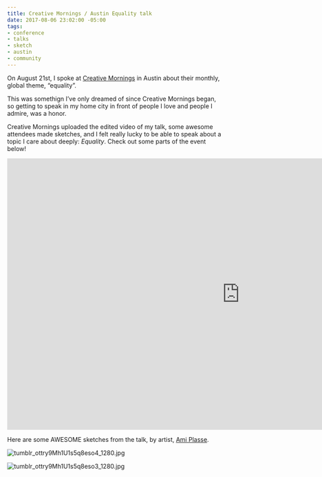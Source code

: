 ```yaml
---
title: Creative Mornings / Austin Equality talk
date: 2017-08-06 23:02:00 -05:00
tags:
- conference
- talks
- sketch
- austin
- community
---
```


On August 21st, I spoke at [Creative Mornings](https://creativemornings.com/talks/sam-kapila) in Austin about their monthly, global theme, “equality”. 

This was somethign I’ve only dreamed of since Creative Mornings began, so getting to speak in my home city in front of people I love and people I admire, was a honor. 

Creative Mornings uploaded the edited video of my talk, some awesome attendees made sketches, and I felt really lucky to be able to speak about a topic I care about deeply: *Equality*. Check out some parts of the event below!

<iframe width="1080" height="630" src="https://www.youtube.com/embed/5pj8E-XbRzE" frameborder="0" allowfullscreen></iframe>


Here are some AWESOME sketches from the talk, by artist, [Ami Plasse](http://amidrawstx.tumblr.com/post/163541590683/creativemorningsaustin-72117-on-the-topic-of).

![tumblr_ottry9Mh1U1s5q8eso4_1280.jpg](/uploads/tumblr_ottry9Mh1U1s5q8eso4_1280.jpg)

![tumblr_ottry9Mh1U1s5q8eso3_1280.jpg](/uploads/tumblr_ottry9Mh1U1s5q8eso3_1280.jpg)

